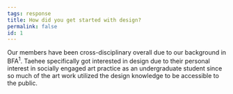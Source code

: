```yaml
---
tags: response
title: How did you get started with design?
permalink: false
id: 1
---
```



Our members have been cross-disciplinary overall due to our background in BFA<sup>1</sup>. Taehee specifically got interested in design due to their personal interest in socially engaged art practice as an undergraduate student since so much of the art work utilized the design knowledge to be accessible to the public.